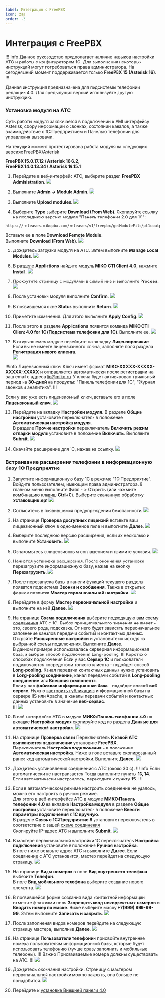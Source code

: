 ```yaml
---
label: Интеграция с FreePBX
icon: zap
order: -2
---
```


# Интеграция с FreePBX

!!! info
Данное руководство предполагает наличие навыков настройки АТС и работы с конфигуратором 1С. 
Для выполнения некоторых инструкций могут потребоваться права администратора. 
На сегодняшний момент поддерживается только **FreePBX 15 (Asterisk 16)**.
!!!

Данная инструкция предназначена для подсистемы телефонии редакции 4.0. Для предыдущих версий используйте другую инструкцию.

### Установка модуля на АТС

Суть работы модуля заключается в подключении к AMI интерфейсу Asterisk, сбору информации о звонках, состоянии каналов, а также взаимодействие с 1С:Предприятием и Панелью телефонии для управления вызовами.

На текущий момент протестирована работа модуля на следующих версиях FreePBX/Asterisk

**FreePBX 15.0.17.12 / Asterisk 16.6.2**,  
**FreePBX 14.0.13.34 / Asterisk 16.15.1**

1. Перейдите в веб-интерфейс АТС, выберите раздел **FreePBX Administration**.
![](../assets/freepbx/freepbx_mod_0.png)

2. Выполните **Admin -> Module Admin**.
![](../assets/freepbx/freepbx_mod_1.png)

3. Выполните **Upload modules**.
![](../assets/freepbx/freepbx_mod_2.png)

4. Выберите **Type** выберите **Download (From Web)**. 
Скопируйте ссылку на последнюю версию модуля "Панель телефонии 2.0 для 1С":   
```html
https://releases.mikopbx.com/releases/v1/freepbx/getModuleFile/pt1coutpanel/latest.tgz
```
Вставьте ее в поле **Download Remote Module**.  
Выполните **Download (From Web)**.
![](../assets/freepbx/freepbx_mod_3.png)

5. Дождитесь загрузки модуля на АТС. Затем выполните **Manage Local Modules**.
![](../assets/freepbx/freepbx_mod_4.png)

6. В разделе **Appliations** найдите модуль **MIKO CTI Client 4.0**, нажмите **Install**.
![](../assets/freepbx/freepbx_mod_5.png)

7. Прокрутите страницу с модулями в самый низ и выполните **Process**.
![](../assets/freepbx/freepbx_mod_6.png)

8. После установки модуля выполните **Confirm**.
![](../assets/freepbx/freepbx_mod_7.png)

9. В появившемся окне **Status** выполните **Return**.
![](../assets/freepbx/freepbx_mod_8.png)

10. Приметите изменения. Для этого выполните **Apply Config**.
![](../assets/freepbx/freepbx_mod_9.png)

11. После этого в разделе **Applications** появится команда **MIKO CTI Client 4.0 for 1C (Подсистема телефонии для 1С)**. Выполните ее.
![](../assets/freepbx/freepbx_mod_10.png)

12. В открывшемcя модуле перейдите на вкладку **Лицензирование**.
Если вы не имеете лицензионного ключа, заполните поля раздела **Регистрация нового клиента**.  
![](../assets/freepbx/freepbx_mod_11.png)

!!!info Лицензионный ключ
Ключ имеет формат **MIKO-XXXXX-XXXXX-XXXXX-XXXXX** и отправляется автоматически после регистрации
на ваш email с адреса lic@miko.ru. У ключа будет активирован триальный период на **30-дней** на продукты: "Панель телефонии для 1С", "Журнал звонков и аналитика".
!!!

Если у вас уже есть лицензионный ключ, вставьте его в поле **Лицензионный ключ**.
![](../assets/freepbx/freepbx_mod_12.png)

13. Перейдите на вкладку **Настройки модуля**. В разделе **Общие настройки** установите переключатель в положение **Автоматическая настройка модуля**.  
В разделе **Прочие настройки** переключатель **Включить режим отладки модуля** установите в положение **Включить**. Выполните **Submit**.
![](../assets/freepbx/freepbx_mod_13.png)

14. Скачайте расширение для 1С, нажав на ссылку.
![](../assets/freepbx/freepbx_mod_14.png)

### Встраивание расширения телефонии в информационную базу 1С:Предприятие
1. Запустите информационную базу 1С в режиме "1С:Предприятие". Войдите пользователем, имеющим права администратора.
В главном меню выполните  Файл - > Открыть (или нажмите комбинацию клавиш **Ctrl+O**).  Выберите скачанную обработку **Установщик.epf**
![](../assets/freepbx/freepbx_1c_0.png)

2. Согласитесь в появившемся предупреждении безопасности.
![](../assets/freepbx/freepbx_1c_1.png)

3. На странице **Проверка доступных лицензий** вставьте ваш лицензионный ключ в одноименное поле и выполните **Далее**.
![](../assets/freepbx/freepbx_1c_2.png)

4. Выберите последнюю версию расширения, если их несколько и выполните **Установить**.
![](../assets/freepbx/freepbx_1c_3.png)

5. Ознакомьтесь с лицензионным соглашением и примите условия.
![](../assets/freepbx/freepbx_1c_4.png)

6. Начнется установка расширения. После окончания установки перезагрузите информационную базу, нажав на кнопку **Перезагрузить**.
![](../assets/freepbx/freepbx_1c_5.png)

7. После перезапуска базы в панели функций текущего раздела появится подсистема **Звонки и сообщения**. Также в открытых формах появится **Мастер первоначальной настройки**.
![](../assets/freepbx/freepbx_1c_6.png)

8. Перейдите в форму **Мастер первоначальной настройки** и выполните на ней **Далее**.
![](../assets/freepbx/freepbx_1c_7.png)

9. На странице **Схема подключения** выберите подходящую вам [схему соединения](~/root-guides/select-connection-mode) АТС с 1С. Выбор принципиального значения не имеет - это, своего рода, подсказка. От него будет зависеть первоначальное заполнение каналов передачи событий и контактных данных.  
Откройте **Расширенные настройки** и установите их исходя из выбранной схемы подключения. Выполните **Далее**.  
В данном примере использовалась серверная информационная база, и выбран способ подключения Long-pooling.
!!! Коротко о способах подключения
Если у вас **Сервер 1С** и пользователи подключаются посредством тонкого клиента - подойдет способ **Long-pooling**. Канал передачи контактных данных нужно установить в **Long-pooling соединение**, канал передачи событий в **Long-pooling соединение** или **Внешняя компонента**.  
Если у вас **файловая информационная база** - подойдет способ **веб-сервис**. Нужно [настроить публикацию](/faq/base-publishing) информационной базы на сервере IIS или Apache, а каналы передачи событий и контактных данных установить в значение **веб-сервис**.  
!!!
![](../assets/freepbx/freepbx_1c_8.png)

10. В веб-интерфейсе АТС в модуле **МИКО:Панель телефонии 4.0** на вкладке **Настройка модуля** скопируйте код из раздела **Данные для автоматической настройки**.
![](../assets/freepbx/freepbx_1c_9.png)

11. На странице **Проверка связи** Переключатель **К какой АТС выполняется подключение** установите **FreePBX**.  
Переключатель **Настройка подключения** - в положение **Автоматическая настройка**. 
Ниже в поле вставьте скопированный ранее код автоматической настройки.
Выполните **Далее**.
![](../assets/freepbx/freepbx_1c_10.png)

12. Дождитесь установления соединения с АТС (около 30 с). 
!!! info Если автоматически не настраивается 
Тогда выполните пункты **13, 14**. Если автоматически настроилось, переходите к пункту **15**.
!!!

13. Если в автоматическом режиме настроить соединение не удалось, можно его настроить в ручном режиме.  
Для этого в веб-интерфейсе АТС в модуле **МИКО:Панель телефонии 4.0** на вкладке **Настройка модуля** в разделе **Общие настройки** установите переключатель в положение **Ввести параметры подключения к 1С вручную**.  
В разделе **Связь с 1С:Предприятие 8** установите переключатель в соответствие с вашей [схеме соединения](/root-guides/select-connection-mode)  
Скопируйте IP-адрес АТС и выполните **Submit**.
![](../assets/freepbx/freepbx_mod_15.png)

14. В мастере первоначальной настройки 1С переключатель **Настройка подключения** установите в положение **Ручная настройка**.  
В поле ниже вставьте адрес АТС и выполните **Далее**. Если соединение с АТС установится, мастер перейдет на следующую страницу.
![](../assets/freepbx/freepbx_1c_11.png)

15. На странице **Виды номеров** в поле **Вид внутреннего телефона** выберите **Телефон**.  
В поле **Вид мобильного телефона** выберите создание нового элемента. 
![](../assets/freepbx/freepbx_1c_12.png)

16. В появившейся форме создания вида контактной информации отметьте флажками поля **Запрещать ввод некорректных номеров** и **Вводить номер по маске**.
Ниже выберите маску **+7(999) 999-99-99**. Затем выполните **Записать и закрыть**.
![](../assets/freepbx/freepbx_1c_13.png)

17. После заполнения видов номеров перейдите на следующую страницу мастера, выполнив **Далее**.
![](../assets/freepbx/freepbx_1c_14.png)

18. На странице **Пользователи телефонии** присвойте внутренние номера пользователям информационной базы, которые будут использовать телефонию (лучше сразу заполнить и мобильные телефоны).
!!! Важно
Присваиваемые номера должны существовать на АТС.
!!!
![](../assets/freepbx/freepbx_1c_15.png)

19. Дождитесь окончания настройки. Страницу с мастером первоначальной настройки можно закрыть, она больше не понадобится. 
![](../assets/freepbx/freepbx_1c_16.png)

20. Перейдите к [установке Внешней панели 4.0](/user-guides/panel/install)